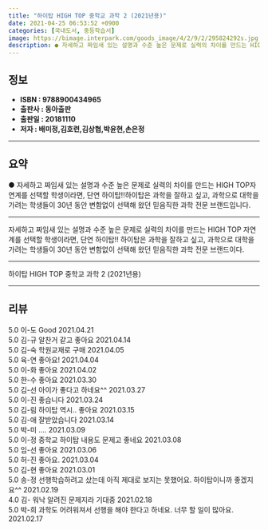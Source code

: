 ```yaml
---
title: "하이탑 HIGH TOP 중학교 과학 2 (2021년용)"
date: 2021-04-25 06:53:52 +0900
categories: [국내도서, 중등학습서]
image: https://bimage.interpark.com/goods_image/4/2/9/2/295824292s.jpg
description: ● 자세하고 짜임새 있는 설명과 수준 높은 문제로 실력의 차이를 만드는 HIGH TOP자연계를 선택할 학생이라면, 단연 하이탑!!하이탑은 과학을 잘하고 싶고, 과학으로 대학을 가려는 학생들이 30년 동안 변함없이 선택해 왔던 믿음직한 과학 전문 브랜드입니다.
---
```


## **정보**

- **ISBN : 9788900434965**
- **출판사 : 동아출판**
- **출판일 : 20181110**
- **저자 : 배미정,김호련,김상협,박윤현,손은정**

------



## **요약**

●  자세하고 짜임새 있는 설명과 수준 높은 문제로 실력의 차이를 만드는 HIGH TOP자연계를 선택할 학생이라면, 단연 하이탑!!하이탑은 과학을 잘하고 싶고, 과학으로 대학을 가려는 학생들이 30년 동안 변함없이 선택해 왔던 믿음직한 과학 전문 브랜드입니다.

------

자세하고 짜임새 있는 설명과 수준 높은 문제로 실력의 차이를 만드는 HIGH TOP&#x0D;&#x0D;자연계를 선택할 학생이라면, 단연 하이탑!! 하이탑은 과학을 잘하고 싶고, 과학으로 대학을 가려는 학생들이 30년 동안 변함없이 선택해 왔던 믿음직한 과학 전문 브랜드이다.

------


하이탑 HIGH TOP 중학교 과학 2 (2021년용) 

------


## **리뷰** 

5.0 이-도 Good 2021.04.21 <br/>5.0 김-규 알찬거 같고 좋아요 2021.04.14 <br/>5.0 김-숙 학원교재로 구매 2021.04.05 <br/>5.0 육-연 좋아요! 2021.04.04 <br/>5.0 이-화 좋아요 2021.04.02 <br/>5.0 한-수 좋아요  2021.03.30 <br/>5.0 김-선 아이가 좋다고 하네요^^ 2021.03.27 <br/>5.0 이-진 좋습니다 2021.03.24 <br/>5.0 김-림 하이탑 역시.. 좋아요 2021.03.15 <br/>5.0 김-애 잘받았습니다 2021.03.14 <br/>5.0 박-미 .... 2021.03.09 <br/>5.0 이-정 중학교 하이탑 내용도 문제고 좋네요 2021.03.08 <br/>5.0 임-선 좋아요 2021.03.06 <br/>5.0 허-진 좋아요. 2021.03.04 <br/>5.0 김-현 좋아요 2021.03.01 <br/>5.0 송-정 선행학습하려고 샀는데 아직 제대로 보지는 못했어요. 하이탑이니까 좋겠지요^^ 2021.02.19 <br/>4.0 김- 워낙 알려진 문제지라 기대중 2021.02.18 <br/>5.0 박-희 과학도 어려워져서 선행을 해야 한다고 하네요. 너무 할 일이 많아요.  2021.02.17 <br/>